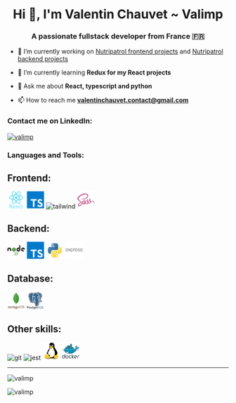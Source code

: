 <h1 align="center">Hi 👋, I'm Valentin Chauvet ~ Valimp</h1>
<h3 align="center">A passionate fullstack developer from France 🇫🇷</h3>

- 🔭 I’m currently working on [Nutripatrol frontend projects](https://github.com/openfoodfacts/nutripatrol-frontend) and [Nutripatrol backend projects](https://github.com/openfoodfacts/nutripatrol)

- 🌱 I’m currently learning **Redux for my React projects**

- 💬 Ask me about **React, typescript and python**

- 📫 How to reach me **valentinchauvet.contact@gmail.com**

<h3 align="left">Contact me on LinkedIn:</h3>
<p align="left">
<a href="https://linkedin.com/in/valimp" target="blank"><img align="center" src="https://raw.githubusercontent.com/rahuldkjain/github-profile-readme-generator/master/src/images/icons/Social/linked-in-alt.svg" alt="valimp" height="30" width="40" /></a>
</p>

<h3 align="left">Languages and Tools:</h3>
<h2 align="left">Frontend:</h2>
<p align="left">
  <img src="https://raw.githubusercontent.com/devicons/devicon/master/icons/react/react-original-wordmark.svg" alt="react" width="40" height="40"/>
  <img src="https://raw.githubusercontent.com/devicons/devicon/master/icons/typescript/typescript-original.svg" alt="typescript" width="40" height="40"/> 
  <img src="https://www.vectorlogo.zone/logos/tailwindcss/tailwindcss-icon.svg" alt="tailwind" width="40" height="40"/>
  <img src="https://raw.githubusercontent.com/devicons/devicon/master/icons/sass/sass-original.svg" alt="sass" width="40" height="40"/>
</p>
<h2 align="left">Backend:</h2>
<p align="left">
  <img src="https://raw.githubusercontent.com/devicons/devicon/master/icons/nodejs/nodejs-original-wordmark.svg" alt="nodejs" width="40" height="40"/>
  <img src="https://raw.githubusercontent.com/devicons/devicon/master/icons/typescript/typescript-original.svg" alt="typescript" width="40" height="40"/> 
  <img src="https://raw.githubusercontent.com/devicons/devicon/master/icons/python/python-original.svg" alt="python" width="40" height="40"/>
  <img src="https://raw.githubusercontent.com/devicons/devicon/master/icons/express/express-original-wordmark.svg" alt="express" width="40" height="40"/>
</p>
<h2 align="left">Database:</h2>
<p align="left">
  <img src="https://raw.githubusercontent.com/devicons/devicon/master/icons/mongodb/mongodb-original-wordmark.svg" alt="mongodb" width="40" height="40"/>
  <img src="https://raw.githubusercontent.com/devicons/devicon/master/icons/postgresql/postgresql-original-wordmark.svg" alt="postgresql" width="40" height="40"/>
</p>
<h2 align="left">Other skills:</h2>
<p align="left">
  <img src="https://www.vectorlogo.zone/logos/git-scm/git-scm-icon.svg" alt="git" width="40" height="40"/>
  <img src="https://www.vectorlogo.zone/logos/jestjsio/jestjsio-icon.svg" alt="jest" width="40" height="40"/>
  <img src="https://raw.githubusercontent.com/devicons/devicon/master/icons/linux/linux-original.svg" alt="linux" width="40" height="40"/>
  <img src="https://raw.githubusercontent.com/devicons/devicon/master/icons/docker/docker-original-wordmark.svg" alt="docker" width="40" height="40"/>
</p>

<hr>

<p><img align="center" src="https://github-readme-stats.vercel.app/api/top-langs?username=valimp&show_icons=true&locale=en&layout=compact" alt="valimp" /></p>

<p align="left"> <img src="https://komarev.com/ghpvc/?username=valimp&label=Profile%20views&color=0e75b6&style=flat" alt="valimp" /> </p>
